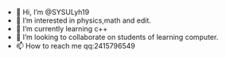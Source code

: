 - 👋 Hi, I’m @SYSULyh19
- 👀 I’m interested in physics,math and edit.
- 🌱 I’m currently learning c++
- 💞️ I’m looking to collaborate on students of learning computer.
- 📫 How to reach me qq:2415796549

<!---
SYSULyh19/SYSULyh19 is a ✨ special ✨ repository because its `README.md` (this file) appears on your GitHub profile.
You can click the Preview link to take a look at your changes.
--->
